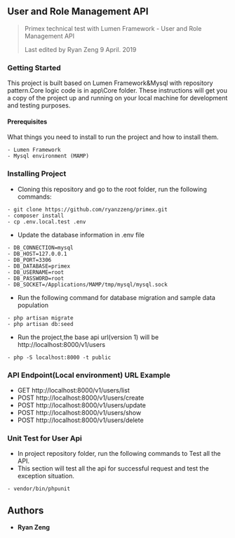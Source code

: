 ## User and Role Management API
> Primex technical test with Lumen Framework - User and Role Management API
>
> Last edited by Ryan Zeng 9 April. 2019

### Getting Started
This project is built based on Lumen Framework&Mysql with repository pattern.Core logic code is in app\Core folder. These instructions will get you a copy of the project up and running on your local machine for development and testing purposes. 

#### Prerequisites
What things you need to install to run the project and how to install them.
````
- Lumen Framework
- Mysql environment (MAMP)
````
### Installing Project
* Cloning this repository and go to the root folder, run the following commands:
````
- git clone https://github.com/ryanzzeng/primex.git
- composer install
- cp .env.local.test .env
````
* Update the database information in .env file
````
- DB_CONNECTION=mysql
- DB_HOST=127.0.0.1
- DB_PORT=3306
- DB_DATABASE=primex
- DB_USERNAME=root
- DB_PASSWORD=root
- DB_SOCKET=/Applications/MAMP/tmp/mysql/mysql.sock
````

* Run the following command for database migration and sample data population
````
- php artisan migrate
- php artisan db:seed
````

* Run the project,the base api url(version 1) will be http://localhost:8000/v1/users
````
- php -S localhost:8000 -t public
````

### API Endpoint(Local environment) URL Example
* GET http://localhost:8000/v1/users/list
* POST http://localhost:8000/v1/users/create
* POST http://localhost:8000/v1/users/update
* POST http://localhost:8000/v1/users/show
* POST http://localhost:8000/v1/users/delete

### Unit Test for User Api
* In project repository folder, run the following commands to Test all the API.
* This section will test all the api for successful request  and test the exception situation.
````
- vendor/bin/phpunit
````

## Authors

* **Ryan Zeng**
